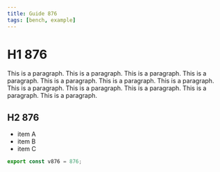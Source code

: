 ```yaml
---
title: Guide 876
tags: [bench, example]
---
```


# H1 876

This is a paragraph. This is a paragraph. This is a paragraph. This is a paragraph. This is a paragraph. This is a paragraph. This is a paragraph. This is a paragraph. This is a paragraph. This is a paragraph. This is a paragraph. This is a paragraph. 

## H2 876

- item A
- item B
- item C

```ts
export const v876 = 876;
```